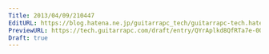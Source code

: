 ```yaml
---
Title: 2013/04/09/210447
EditURL: https://blog.hatena.ne.jp/guitarrapc_tech/guitarrapc-tech.hatenablog.com/atom/entry/6802418398340681561
PreviewURL: https://tech.guitarrapc.com/draft/entry/QYrAplkd8QfRTa7e-0OaW-goB0M
Draft: true
---
```


